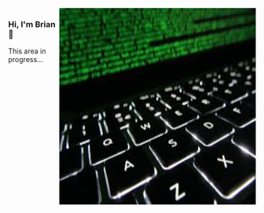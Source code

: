 <img align="right" src="https://github.com/briandcase/briandcase/blob/master/keyboard.jpg" alt="keyboard with lighting effects" width=400px height=400px/>

### Hi, I'm Brian 👋

This area in progress...
